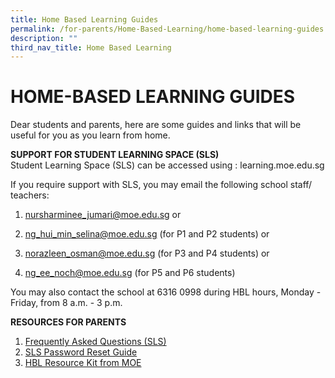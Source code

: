 ```yaml
---
title: Home Based Learning Guides
permalink: /for-parents/Home-Based-Learning/home-based-learning-guides
description: ""
third_nav_title: Home Based Learning
---
```

# HOME-BASED LEARNING GUIDES
Dear students and parents, here are some guides and links that will be useful for you as you learn from home.


**SUPPORT FOR STUDENT LEARNING SPACE (SLS)**<br>
Student Learning Space (SLS) can be accessed using : learning.moe.edu.sg

If you require support with SLS, you may email the following school staff/ teachers:

1. nursharminee_jumari@moe.edu.sg or


2. ng_hui_min_selina@moe.edu.sg (for P1 and P2 students) or


3. norazleen_osman@moe.edu.sg (for P3 and P4 students) or


4. ng_ee_noch@moe.edu.sg (for P5 and P6 students)



You may also contact the school at 6316 0998 during HBL hours, Monday - Friday, from 8 a.m. - 3 p.m.

**RESOURCES FOR PARENTS**
1. [Frequently Asked Questions (SLS)](https://drive.google.com/file/d/11vm0rWED2kYtVsnZ8slXliHeylugFjLK/view)
2. [SLS Password Reset Guide](https://drive.google.com/file/d/1yFNJsPBQ_sQ65Fo84-VEFYwoPKtEny-c/view)
3. [HBL Resource Kit from MOE](https://drive.google.com/file/d/1qJmB6sg7Vfmuwu0m-AMj4RUER54Ql5ze/view)